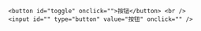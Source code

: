 
<!DOCTYPE html>
<html>
<head>
<meta charset="UTF-8">
<title>按钮</title>
</head>
<body>
	
	<button id="toggle" onclick="">按钮</button> <br />
	<input id="" type="button" value="按钮" onclick="" />
</body>
</html>
